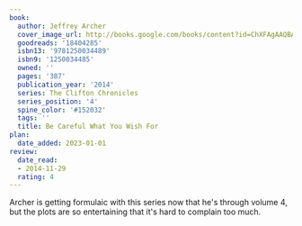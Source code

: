 ```yaml
---
book:
  author: Jeffrey Archer
  cover_image_url: http://books.google.com/books/content?id=ChXFAgAAQBAJ&printsec=frontcover&img=1&zoom=1&edge=curl&source=gbs_api
  goodreads: '18404285'
  isbn13: '9781250034489'
  isbn9: '1250034485'
  owned: ''
  pages: '387'
  publication_year: '2014'
  series: The Clifton Chronicles
  series_position: '4'
  spine_color: '#152032'
  tags: ''
  title: Be Careful What You Wish For
plan:
  date_added: 2023-01-01
review:
  date_read:
  - 2014-11-29
  rating: 4
---
```


Archer is getting formulaic with this series now that he's through volume 4, but the plots are so entertaining that it's hard to complain too much.
